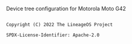 Device tree configuration for Motorola Moto G42


```

Copyright (C) 2022 The LineageOS Project

SPDX-License-Identifier: Apache-2.0

```


